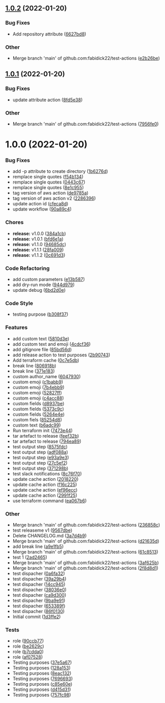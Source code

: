 ## [1.0.2](https://github.com/fabidick22/test-actions/compare/v1.0.1...v1.0.2) (2022-01-20)

### Bug Fixes

- Add repository attribute ([6627bd8](https://github.com/fabidick22/test-actions/commit/6627bd8ae9427227a177311d9f2a864ce054e825))

### Other

- Merge branch 'main' of github.com:fabidick22/test-actions ([e2b26be](https://github.com/fabidick22/test-actions/commit/e2b26becd7ceaab42f4159636aa6f1f7d09d7839))

## [1.0.1](https://github.com/fabidick22/test-actions/compare/v1.0.0...v1.0.1) (2022-01-20)

### Bug Fixes

- update attribute action ([8fd5e38](https://github.com/fabidick22/test-actions/commit/8fd5e387149dd3c0c93d9dd22eb48e755616f151))

### Other

- Merge branch 'main' of github.com:fabidick22/test-actions ([7956fe0](https://github.com/fabidick22/test-actions/commit/7956fe0825cdddfa117bc54b69ec6daaac2f14a7))

# 1.0.0 (2022-01-20)

### Bug Fixes

- add -p attribute to create directory ([1b6276d](https://github.com/fabidick22/test-actions/commit/1b6276d0d151e6fee7f1857968ae95c08d7e5c56))
- remplace single quotes ([f54b134](https://github.com/fabidick22/test-actions/commit/f54b134691d4fa23f750aac6523aa195d8305eab))
- remplace single quotes ([0443c67](https://github.com/fabidick22/test-actions/commit/0443c67fe2b1cbc73f6468d32c6b8f0af81ac195))
- remplace single quotes ([8e1c955](https://github.com/fabidick22/test-actions/commit/8e1c955c7f2dc78a67db954531473820a1d87665))
- tag version of aws action ([de9785a](https://github.com/fabidick22/test-actions/commit/de9785a09a393e8d11ce3b5b2c1e29c63cbd36db))
- tag version of aws action v2 ([2286396](https://github.com/fabidick22/test-actions/commit/228639646bd72be4bf248d27367349b9ca7be6c6))
- update action id ([cfeca8d](https://github.com/fabidick22/test-actions/commit/cfeca8d530adfdf017cc991d02615cb7fc61056c))
- update workflow ([90a89c4](https://github.com/fabidick22/test-actions/commit/90a89c41e942e451628ca9035fa0cce6d1588ba6))

### Chores

- **release:** v1.0.0 ([384a1cb](https://github.com/fabidick22/test-actions/commit/384a1cb20199629adee5a65d4e6ca30efa657f66))
- **release:** v1.0.1 ([bfd6e1a](https://github.com/fabidick22/test-actions/commit/bfd6e1a3d0b32993d6ec42f5ba285f49345f35ba))
- **release:** v1.1.0 ([94685dc](https://github.com/fabidick22/test-actions/commit/94685dcd85c62381efd6e8afbce7ccb82d4fc6ee))
- **release:** v1.1.1 ([28fa009](https://github.com/fabidick22/test-actions/commit/28fa009ae3eb84a5cb6cfe15f9bbfab3acce0b86))
- **release:** v1.1.2 ([0c691d3](https://github.com/fabidick22/test-actions/commit/0c691d30b1e797600ce0e68561da6018000b50c7))

### Code Refactoring

- add custom parameters ([e13b587](https://github.com/fabidick22/test-actions/commit/e13b58704a0c3d495b5b4ad36bb8b2429f952187))
- add dry-run mode ([944d979](https://github.com/fabidick22/test-actions/commit/944d97987b3db596ffc233ef451a2ac7dc832ed6))
- update debug ([6bd2d0e](https://github.com/fabidick22/test-actions/commit/6bd2d0e52389be5de2b523b121cb09a4dcc5d680))

### Code Style

- testing purpose ([b308f37](https://github.com/fabidick22/test-actions/commit/b308f37566df9a96ad28ed6be5b25c946422b06d))

### Features

- add custom text ([5810d3e](https://github.com/fabidick22/test-actions/commit/5810d3e0415cda11d074c48ecc811bee2c75d504))
- add custom text and emoji ([4cdcf36](https://github.com/fabidick22/test-actions/commit/4cdcf36dba8da85e932163d8356d465892ea0306))
- add gitignore file ([85bd56d](https://github.com/fabidick22/test-actions/commit/85bd56dd54b8f996419606426e20cfadd10adea6))
- add release action to test purposes ([2b90743](https://github.com/fabidick22/test-actions/commit/2b907430417e90906e9ac6bf42560613805b99e8))
- Add terraform cache ([0c7e5db](https://github.com/fabidick22/test-actions/commit/0c7e5db2ae83c4c5f6f0814e8b0d659744983b57))
- break line ([806918b](https://github.com/fabidick22/test-actions/commit/806918b702b1ee684c9cc8a7fd044a4be9db5a62))
- break line ([371e183](https://github.com/fabidick22/test-actions/commit/371e1831344d921e700d705f901e3d70c5202e54))
- custom author_name ([6047930](https://github.com/fabidick22/test-actions/commit/60479301eedcfa4e6cbb786e998691e2589ca3ee))
- custom emoji ([c1babb9](https://github.com/fabidick22/test-actions/commit/c1babb9e2dbaadc5384495a6c9ecb37a921588fd))
- custom emoji ([7b4ebb9](https://github.com/fabidick22/test-actions/commit/7b4ebb9cd47f1f04a90fda8a9660bdb3a5a01085))
- custom emoji ([52827ff](https://github.com/fabidick22/test-actions/commit/52827ff20589a65bc1af489a0614ee2a1bf3da3c))
- custom emoji ([c4acc88](https://github.com/fabidick22/test-actions/commit/c4acc88219c8e85b87f8560f3b9e9f0b2a329902))
- custom fields ([d8937be](https://github.com/fabidick22/test-actions/commit/d8937be11e16cf464619e3bc1246ae7ede813a97))
- custom fields ([5373c9c](https://github.com/fabidick22/test-actions/commit/5373c9c68e0d906dc637aa823f1931d684ef9235))
- custom fields ([5264e4e](https://github.com/fabidick22/test-actions/commit/5264e4e35695f4da2e70477b91d54aa18d031b16))
- custom fiels ([85254d8](https://github.com/fabidick22/test-actions/commit/85254d8af00d573a8db9712a3bf930e5568235a4))
- custom text ([b6adc99](https://github.com/fabidick22/test-actions/commit/b6adc99fc8679c7e1528c14bd8226e23b3584670))
- Run terraform init ([7473e44](https://github.com/fabidick22/test-actions/commit/7473e4496c9f140ac04fb9e5b012d9ed899659a8))
- tar artefact to release ([feef32b](https://github.com/fabidick22/test-actions/commit/feef32b940e6ca2937eed26d6f698a519ee884b8))
- tar artefact to release ([794ea89](https://github.com/fabidick22/test-actions/commit/794ea897cdad1985fca94bb0233f931ae54c1f9e))
- test output step ([8575fdc](https://github.com/fabidick22/test-actions/commit/8575fdc7690f5dfad13d30110971f57c02277d5c))
- test output step ([adf088a](https://github.com/fabidick22/test-actions/commit/adf088a88cca7000b2f751f6b4cf766d924097ee))
- test output step ([e93a9e3](https://github.com/fabidick22/test-actions/commit/e93a9e3a537fc0884d98d2c3dd8e350a655c54a9))
- test output step ([27c5ef2](https://github.com/fabidick22/test-actions/commit/27c5ef20a414ed78e42e52793c022570a081fa57))
- test output step ([371298b](https://github.com/fabidick22/test-actions/commit/371298bdf756e9078342b9cf019e89e03d61ec20))
- test slack notifications ([8c76f70](https://github.com/fabidick22/test-actions/commit/8c76f707120658c6cbee874fe364f34f1564ee2d))
- update cache action ([2018220](https://github.com/fabidick22/test-actions/commit/20182203cccbd678b368feb88d7ff496d93eb537))
- update cache action ([f16c225](https://github.com/fabidick22/test-actions/commit/f16c225fa8eed7b90fcafc95fe045ecfac76dfba))
- update cache action ([ef96ecc](https://github.com/fabidick22/test-actions/commit/ef96ecc940dea415270329ee42333cfbd09486ef))
- update cache action ([2991f25](https://github.com/fabidick22/test-actions/commit/2991f2595aac251d96ab19869fcd93c739e948ee))
- use terraform command ([ea067b6](https://github.com/fabidick22/test-actions/commit/ea067b6e9697a5b0d72156c1b781771cc8b40757))

### Other

- Merge branch 'main' of github.com:fabidick22/test-actions ([236858c](https://github.com/fabidick22/test-actions/commit/236858ccf19f374975d924da49fe846ef766f7cf))
- test releaseme v1 ([9567dbe](https://github.com/fabidick22/test-actions/commit/9567dbef0816f608703af866c4f1b1679e44c284))
- Delete CHANGELOG.md ([3a7d4b9](https://github.com/fabidick22/test-actions/commit/3a7d4b9d00fdbc7f392b176def5fd24a849ed7bf))
- Merge branch 'main' of github.com:fabidick22/test-actions ([d21635d](https://github.com/fabidick22/test-actions/commit/d21635dfacbd6a0414720f156c457b501d36841f))
- add break line ([a9e1fb5](https://github.com/fabidick22/test-actions/commit/a9e1fb5dbcbcb22eafa9a88114295018d40ebd4c))
- Merge branch 'main' of github.com:fabidick22/test-actions ([61c8513](https://github.com/fabidick22/test-actions/commit/61c851339e405fdb006506f92b8bb102de4a5025))
- test 1 ([2ad2465](https://github.com/fabidick22/test-actions/commit/2ad2465eb043fbe7f162ac4f398dcbb63e1d313b))
- Merge branch 'main' of github.com:fabidick22/test-actions ([3af625b](https://github.com/fabidick22/test-actions/commit/3af625bfca6fc59637c954b5f97c39bccf004974))
- Merge branch 'main' of github.com:fabidick22/test-actions ([2f8d8d1](https://github.com/fabidick22/test-actions/commit/2f8d8d15158fddd20c120675de1c629be1424689))
- test dispacher ([0a6fa32](https://github.com/fabidick22/test-actions/commit/0a6fa3241d2750ae6550246e9745b93cc29dba4b))
- test dispacher ([39a29b4](https://github.com/fabidick22/test-actions/commit/39a29b487073458eb537119d458830fce64be351))
- test dispacher ([14cc945](https://github.com/fabidick22/test-actions/commit/14cc945bd64cd420a0ad571a9f8b318d53258bb8))
- test dispacher ([38036e0](https://github.com/fabidick22/test-actions/commit/38036e0cb5304690192ee3bff5fea5516bfcf135))
- test dispacher ([ca9d300](https://github.com/fabidick22/test-actions/commit/ca9d300b3aaf07433f82317e332cf3cef2c30505))
- test dispacher ([9ba9e91](https://github.com/fabidick22/test-actions/commit/9ba9e91ae6dce6d71d74303fbbb03565d5c0a3b2))
- test dispacher ([653389f](https://github.com/fabidick22/test-actions/commit/653389f5b632a1fb70de93617aa050f8a315257d))
- test dispacher ([86f0130](https://github.com/fabidick22/test-actions/commit/86f0130ed180e5126331524264f4dce3fb1a3475))
- Initial commit ([1d3ffe2](https://github.com/fabidick22/test-actions/commit/1d3ffe240228b605f5417741bcd7ff9316269e6d))

### Tests

- role ([90ccb77](https://github.com/fabidick22/test-actions/commit/90ccb77d71a189bc4ee43d7d456f5e3f984b1cc8))
- role ([be2629c](https://github.com/fabidick22/test-actions/commit/be2629cfdaa9b73e8f349b225a98eb850e05f4ac))
- role ([b7cdda0](https://github.com/fabidick22/test-actions/commit/b7cdda0d27224106f182dbadcbb899a4b0fb50de))
- role ([af07528](https://github.com/fabidick22/test-actions/commit/af07528ced250c3fc5f54aa868567387a515bf0b))
- Testing purposes ([37e5a67](https://github.com/fabidick22/test-actions/commit/37e5a675e380a36e04c54efb4585bf37dd9b5502))
- Testing purposes ([128a153](https://github.com/fabidick22/test-actions/commit/128a15350e39820a8733d5df5ba9326d159c4606))
- Testing purposes ([8eac132](https://github.com/fabidick22/test-actions/commit/8eac132167b2be27ff441e7f2a377b6f35430b9c))
- Testing purposes ([7696693](https://github.com/fabidick22/test-actions/commit/76966936ed50c889ff6a7c151545e4a212376309))
- Testing purposes ([c85e60e](https://github.com/fabidick22/test-actions/commit/c85e60e3c84e5fc3b8e93d71ab0be6d525247e16))
- Testing purposes ([d415d31](https://github.com/fabidick22/test-actions/commit/d415d3190c165a5a555443b0579e2a1b851b2cbd))
- Testing purposes ([757fc98](https://github.com/fabidick22/test-actions/commit/757fc9849dbf513155ade174a67cb3356d303cc2))
